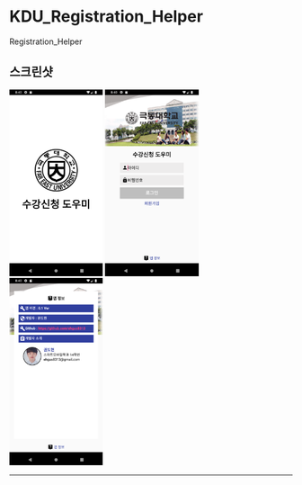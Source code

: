 # KDU_Registration_Helper
Registration_Helper

**스크린샷**
---
<img src="./image/1.png" width="33%"/> 
<img src="./image/2.png" width="33%"/> 
<img src="./image/3.png" width="33%"/>  
<hr/>
